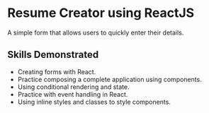# Resume Creator using ReactJS

A simple form that allows users to quickly enter their details. 

## Skills Demonstrated

* Creating forms with React.
* Practice composing a complete application using components.
* Using conditional rendering and state.
* Practice with event handling in React. 
* Using inline styles and classes to style components.


